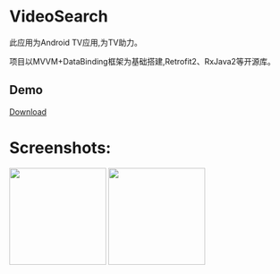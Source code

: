 # VideoSearch

此应用为Android TV应用,为TV助力。

项目以MVVM+DataBinding框架为基础搭建,Retrofit2、RxJava2等开源库。

## Demo
[Download](https://github.com/SoarY/Cloud/blob/master/file/VideoSearch.apk?raw=true)

# Screenshots:
<img width="173" height=“274” src="https://github.com/SoarY/VideoSearch/blob/master/file/img_01.jpg?raw=true"></img>
<img width="173" height=“274” src="https://github.com/SoarY/VideoSearch/blob/master/file/img_02.jpg?raw=true"></img>
